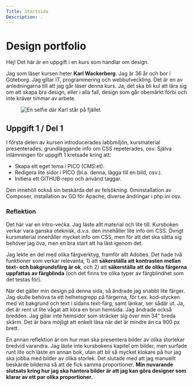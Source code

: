 ```yaml
---
Title: Startsida
Description: .
---
```


Design portfolio
==========================

Hej! Det här är en uppgift i en kurs som handlar om design. 

Jag som läser kursen heter __Karl Wackerberg__. Jag är 36 år och bor i Göteborg. Jag gillar IT, programmering och webbutveckling. Det är en av anledningarna till att jag går läser denna kurs. Ja, det ska bli kul att lära sig om att skapa bra design, eller i alla fall, design som går obemärkt förbi och inte kräver timmar av arbete.

<figure>
<img src="%assets_url%/img/karl_large.jpg" alt="En selfie där Karl står på fjället "/>
</figure>

## Uppgift 1 / Del 1
I första delen av kursen introducerades labbmiljön, kursmaterial presenterades, grundläggande info om CSS repeterades, osv. Själva inlämningen för uppgift 1 kretsade kring att:
* Skapa ett eget tema i PICO (CMS:et). 
* Redigera lite sidor i PICO (bl.a. denna, lägga till en bild, osv.).
* Initiera ett GITHUB-repo och använd taggar.

Den innehöll också sin beskärda del av felsökning. Ominstallation av Composer, installation av GD för Apache, diverse ändringar i php.ini osv. 

### Reflektion
Det här var en intro-vecka. Jag läste allt material och lite till. Kursboken verkar vara ganska oteknisk, d.v.s. den innehåller lite info om CSS. Övrigt kursmaterial innehåller mycket info om CSS, men för att det ska sätta sig behöver jag öva, men en bra start att ha läst igenom det.

Jag lekte en del med olika färgverktyg, framför allt Adobes. Det hade två funktioner som verkar relevanta, 1) att **säkerställa att kontrasten mellan text- och bakgrundsfärg är ok**, och 2) att **säkerställa att de olika färgerna uppfattas av färgblinda** (och det finns tre olika typer av färgblindhet som det testas för).

När det gäller min design på denna sida, så ändrade jag snabbt lite färger. Jag skulle behöva ta ett helhetsgrepp på färgerna, för t.ex. kod-stycken med vit bakgrund och text i sidans text-färg, samt länkar, ser sådär ut. Ja, det är rent ut lite vågat att köra en brun hemsida.  Jag ändrade också bredden. Jag gillar inte hemsidor som sträcker sig över min 34" breda skärm. Det är bara möjligt att enkelt läsa när det är mindre än ca 900 px brett.

En annan reflektion är om hur man ska presentera bilder av olika storlekar bredvid varandra. Jag läste inte kursbokens kapitel om bilder, men surfade runt lite och läste en annan bok, utan att bli så mycket klokare på hur jag ska jobba med bilder av olika storlek. Det slutade med att jag manuellt beskärde bilderna så att de fick samma proportioner. **Min nuvarande slutsats kring hur jag ska hantera bilder är att jag kan göra designer som klarar av ett par olika proportioner.** 